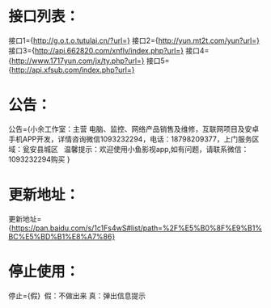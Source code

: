 # 接口列表：
接口1={http://g.o.t.o.tutulai.cn/?url=}
接口2={http://yun.mt2t.com/yun?url=}
接口3={http://api.662820.com/xnflv/index.php?url=}
接口4={http://www.1717yun.com/jx/ty.php?url=}
接口5={http://api.xfsub.com/index.php?url=}

# 公告：
公告={小余工作室：主营 电脑、监控、网络产品销售及维修，互联网项目及安卓手机APP开发，详情咨询微信1093232294，电话：18798209377，上门服务区域：瓮安县城区   温馨提示：欢迎使用小鱼影视app,如有问题，请联系微信：1093232294购买 }
# 更新地址：
更新地址={https://pan.baidu.com/s/1c1Fs4wS#list/path=%2F%E5%B0%8F%E9%B1%BC%E5%BD%B1%E8%A7%86}
# 停止使用：
停止={假}  假：不做出来 真：弹出信息提示
